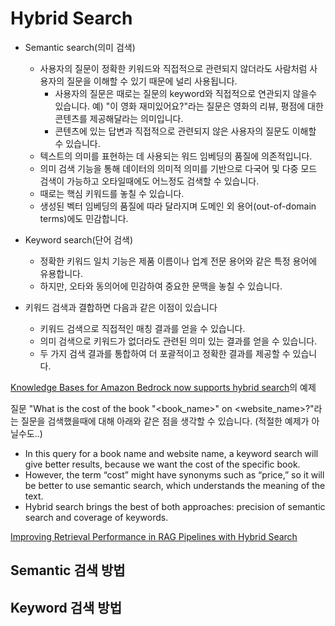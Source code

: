 # Hybrid Search



- Semantic search(의미 검색)
  - 사용자의 질문이 정확한 키워드와 직접적으로 관련되지 않더라도 사람처럼 사용자의 질문을 이해할 수 있기 때문에 널리 사용됩니다.
    - 사용자의 질문은 때로는 질문의 keyword와 직접적으로 연관되지 않을수 있습니다. 예) "이 영화 재미있어요?"라는 질문은 영화의 리뷰, 평점에 대한 콘텐츠를 제공해달라는 의미입니다.
    - 콘텐츠에 있는 답변과 직접적으로 관련되지 않은 사용자의 질문도 이해할 수 있습니다.
  - 텍스트의 의미를 표현하는 데 사용되는 워드 임베딩의 품질에 의존적입니다.
  - 의미 검색 기능을 통해 데이터의 의미적 의미를 기반으로 다국어 및 다중 모드 검색이 가능하고 오타일때에도 어느정도 검색할 수 있습니다.
  - 때로는 핵심 키워드를 놓칠 수 있습니다.
  - 생성된 벡터 임베딩의 품질에 따라 달라지며 도메인 외 용어(out-of-domain terms)에도 민감합니다. 

- Keyword search(단어 검색)
  - 정확한 키워드 일치 기능은 제품 이름이나 업계 전문 용어와 같은 특정 용어에 유용합니다.
  - 하지만, 오타와 동의어에 민감하여 중요한 문맥을 놓칠 수 있습니다. 
    
     
- 키워드 검색과 결합하면 다음과 같은 이점이 있습니다
  - 키워드 검색으로 직접적인 매칭 결과를 얻을 수 있습니다.
  - 의미 검색으로 키워드가 없더라도 관련된 의미 있는 결과를 얻을 수 있습니다.
  - 두 가지 검색 결과를 통합하여 더 포괄적이고 정확한 결과를 제공할 수 있습니다.

[Knowledge Bases for Amazon Bedrock now supports hybrid search](https://aws.amazon.com/ko/blogs/machine-learning/knowledge-bases-for-amazon-bedrock-now-supports-hybrid-search/)의 예제

질문 "What is the cost of the book "<book_name>" on <website_name>?"라는 질문을 검색했을때에 대해 아래와 같은 점을 생각할 수 있습니다. (적절한 예제가 아닐수도..)
- In this query for a book name and website name, a keyword search will give better results, because we want the cost of the specific book.
- However, the term “cost” might have synonyms such as “price,” so it will be better to use semantic search, which understands the meaning of the text.
- Hybrid search brings the best of both approaches: precision of semantic search and coverage of keywords. 

[Improving Retrieval Performance in RAG Pipelines with Hybrid Search](https://towardsdatascience.com/improving-retrieval-performance-in-rag-pipelines-with-hybrid-search-c75203c2f2f5)



## Semantic 검색 방법

## Keyword 검색 방법


